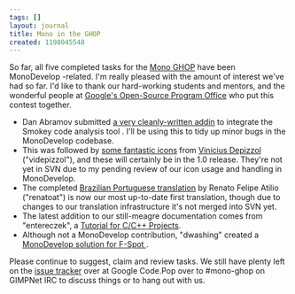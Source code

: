 ```yaml
---
tags: []
layout: journal
title: Mono in the GHOP
created: 1198045548
---
```

So far, all five completed tasks for the <a href="http://code.google.com/p/google-highly-open-participation-mono/">Mono GHOP</a> have been MonoDevelop -related. I'm really pleased with the amount of interest we've had so far. I'd like to thank our hard-working students and mentors, and the wonderful people at <a href="http://code.google.com/opensource/">Google's Open-Source Program Office</a> who put this contest together.

<ul>
<li>Dan Abramov submitted <a href="http://code.google.com/p/google-highly-open-participation-mono/issues/detail?id=3">a very cleanly-written addin</a> to integrate the Smokey code analysis tool . I'll be using this to tidy up minor bugs in the MonoDevelop codebase.</li>
<li>This was followed by <a href="http://code.google.com/p/google-highly-open-participation-mono/issues/detail?id=29">some fantastic icons</a> from <a href="http://vdepizzol.wordpress.com">Vinicius Depizzol</a> ("videpizzol"), and these will certainly be in the 1.0 release. They're not yet in SVN due to my pending review of our icon usage and handling in MonoDevelop.</li>
<li>The completed <a href="http://code.google.com/p/google-highly-open-participation-mono/issues/detail?id=41">Brazilian Portuguese translation</a> by Renato Felipe Atilio ("renatoat") is now our most up-to-date first translation, though due to changes to our translation infrastructure it's not merged into SVN yet.</li>
<li>The latest addition to our still-meagre documentation comes from "entereczek", a <a href="http://code.google.com/p/google-highly-open-participation-mono/issues/detail?id=40">Tutorial for C/C++ Projects</a>.</li>
<li>Although not  a MonoDevelop contribution, "dwashing" created a <a href="http://code.google.com/p/google-highly-open-participation-mono/issues/detail?id=25">MonoDevelop solution for F-Spot </a>.</li>
</ul>

Please continue to suggest, claim and review tasks. We still have plenty left on the <a href="http://code.google.com/p/google-highly-open-participation-mono/issues/list">issue tracker</a> over at Google Code.Pop over to #mono-ghop on GIMPNet IRC to discuss things or to hang out with us.
<!--break-->
